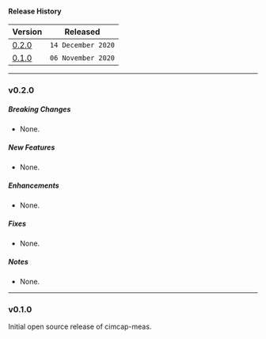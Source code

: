 #### Release History

| Version | Released |
| --- | --- |
|[0.2.0](#v020)| `14 December 2020` |
| [0.1.0](#v010) | `06 November 2020` |

---

### v0.2.0

##### Breaking Changes
* None.

##### New Features
* None.

##### Enhancements
* None.

##### Fixes
* None.

##### Notes
* None.

---

### v0.1.0

Initial open source release of cimcap-meas.